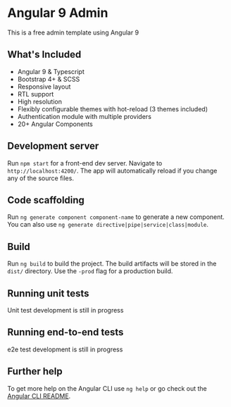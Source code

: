 # Angular 9 Admin

This is a free admin template using Angular 9

## What's Included
- Angular 9 & Typescript
- Bootstrap 4+ & SCSS
- Responsive layout
- RTL support
- High resolution
- Flexibly configurable themes with hot-reload (3 themes included)
- Authentication module with multiple providers
- 20+ Angular Components

## Development server

Run `npm start` for a front-end dev server. Navigate to `http://localhost:4200/`. The app will automatically reload if you change any of the source files.

## Code scaffolding

Run `ng generate component component-name` to generate a new component. You can also use `ng generate directive|pipe|service|class|module`.

## Build

Run `ng build` to build the project. The build artifacts will be stored in the `dist/` directory. Use the `-prod` flag for a production build.

## Running unit tests

Unit test development is still in progress

## Running end-to-end tests

e2e test development is still in progress

## Further help

To get more help on the Angular CLI use `ng help` or go check out the [Angular CLI README](https://github.com/angular/angular-cli/blob/master/README.md).
